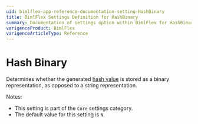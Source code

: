 ```yaml
---
uid: bimlflex-app-reference-documentation-setting-HashBinary
title: BimlFlex Settings Definition for HashBinary
summary: Documentation of settings option within BimlFlex for HashBinary
varigenceProduct: BimlFlex
varigenceArticleType: Reference
---
```


# Hash Binary

Determines whether the generated [hash value](xref:bimlflex-concepts-hashing) is stored as a binary representation, as opposed to a string representation.

Notes:

* This setting is part of the `Core` settings category.
* The default value for this setting is `N`.